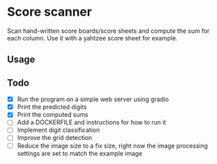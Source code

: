 # Score scanner

Scan hand-written score boards/score sheets and compute the sum for each column.
Use it with a yahtzee score sheet for example.

## Usage

## Todo

- [x] Run the program on a simple web server using gradio
- [x] Print the predicted digits
- [x] Print the computed sums
- [ ] Add a DOCKERFILE and instructions for how to run it
- [ ] Implement digit classification
- [ ] Improve the grid detection
- [ ] Reduce the image size to a fix size, right now the image processing
  settings are set to match the example image
